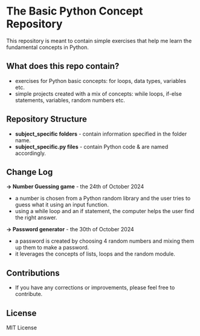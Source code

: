 # The Basic Python Concept Repository #

This repository is meant to contain simple exercises that help me learn the fundamental concepts in Python.

## What does this repo contain? ##
- exercises for Python basic concepts: for loops, data types, variables etc.
- simple projects created with a mix of concepts: while loops, if-else statements, variables, random numbers etc.

## Repository Structure ##
- **subject_specific folders** - contain information specified in the folder name.
- **subject_specific.py files** - contain Python code & are named accordingly. 

## Change Log ##
**-> Number Guessing game** - the 24th of October 2024 
- a number is chosen from a Python random library and the user tries to guess what it using an input function.
- using a while loop and an if statement, the computer helps the user find the right answer.
  
**-> Password generator** - the 30th of October 2024
- a password is created by choosing 4 random numbers and mixing them up them to make a password.
- it leverages the concepts of lists, loops and the random module.

## Contributions ##
- If you have any corrections or improvements, please feel free to contribute.

## License ##
MIT License
